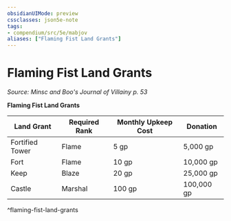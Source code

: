 ```yaml
---
obsidianUIMode: preview
cssclasses: json5e-note
tags:
- compendium/src/5e/mabjov
aliases: ["Flaming Fist Land Grants"]
---
```

# Flaming Fist Land Grants
*Source: Minsc and Boo's Journal of Villainy p. 53* 

**Flaming Fist Land Grants**

| Land Grant | Required Rank | Monthly Upkeep Cost | Donation |
|------------|---------------|---------------------|----------|
| Fortified Tower | Flame | 5 gp | 5,000 gp |
| Fort | Flame | 10 gp | 10,000 gp |
| Keep | Blaze | 20 gp | 25,000 gp |
| Castle | Marshal | 100 gp | 100,000 gp |
^flaming-fist-land-grants